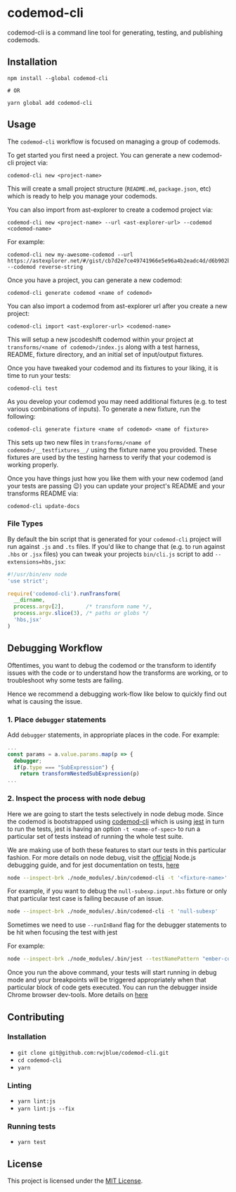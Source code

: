 # codemod-cli

codemod-cli is a command line tool for generating, testing, and publishing codemods.

## Installation

```
npm install --global codemod-cli

# OR

yarn global add codemod-cli
```

## Usage

The `codemod-cli` workflow is focused on managing a group of codemods.

To get started you first need a project. You can generate a new codemod-cli project via:

```
codemod-cli new <project-name>
```

This will create a small project structure (`README.md`, `package.json`, etc) which is
ready to help you manage your codemods.

You can also import from ast-explorer to create a codemod project via:

```
codemod-cli new <project-name> --url <ast-explorer-url> --codemod <codemod-name>
```

For example:

```
codemod-cli new my-awesome-codemod --url https://astexplorer.net/#/gist/cb7d2e7ce49741966e5e96a4b2eadc4d/d6b902bf639adc2bc6d31b35ba38aa45910b2413 --codemod reverse-string
```


Once you have a project, you can generate a new codemod:

```
codemod-cli generate codemod <name of codemod>
```

You can also import a codemod from ast-explorer url after you create a new project:

```
codemod-cli import <ast-explorer-url> <codemod-name>
```

This will setup a new jscodeshift codemod within your project at `transforms/<name of codemod>/index.js`
along with a test harness, README, fixture directory, and an initial set of input/output fixtures.

Once you have tweaked your codemod and its fixtures to your liking, it is time to run your tests:

```
codemod-cli test
```

As you develop your codemod you may need additional fixtures (e.g. to test various combinations of
inputs). To generate a new fixture, run the following:

```
codemod-cli generate fixture <name of codemod> <name of fixture>
```

This sets up two new files in `transforms/<name of codemod>/__testfixtures__/` using the fixture name
you provided. These fixtures are used by the testing harness to verify that your codemod is working properly.

Once you have things just how you like them with your new codemod (and your tests are passing :wink:) you
can update your project's README and your transforms README via:

```
codemod-cli update-docs
```

### File Types

By default the bin script that is generated for your `codemod-cli` project will run against `.js` and `.ts` files.
If you'd like to change that (e.g. to run against `.hbs` or `.jsx` files) you can tweak your projects `bin/cli.js` script
to add `--extensions=hbs,jsx`:

```js
#!/usr/bin/env node
'use strict';

require('codemod-cli').runTransform(
  __dirname,
  process.argv[2],       /* transform name */,
  process.argv.slice(3), /* paths or globs */
  'hbs,jsx'
)
```

## Debugging Workflow
Oftentimes, you want to debug the codemod or the transform to identify issues with the code or to understand
how the transforms are working, or to troubleshoot why some tests are failing. 

Hence we recommend a debugging work-flow like below to quickly find out what is causing the issue.

### 1. Place `debugger` statements
Add `debugger` statements, in appropriate places in the code. For example:

```js
...
const params = a.value.params.map(p => {
  debugger;
  if(p.type === "SubExpression") {
    return transformNestedSubExpression(p)
...
```

### 2. Inspect the process with node debug
Here we are going to start the tests selectively in node debug mode. Since the
codemod is bootstrapped using [codemod-cli](https://github.com/rwjblue/codemod-cli) which is using [jest](https://jestjs.io/) in turn
to run the tests, jest is having an option `-t <name-of-spec>` to run a particular 
set of tests instead of running the whole test suite.

We are making use of both these features to start our tests in this particular fashion.
For more details on node debug, visit the [official](https://nodejs.org/en/docs/guides/debugging-getting-started/) 
Node.js debugging guide, and for jest documentation on tests, [here](https://jestjs.io/docs/en/cli)

```sh
node --inspect-brk ./node_modules/.bin/codemod-cli -t '<fixture-name>'
```

For example, if you want to debug the `null-subexp.input.hbs` fixture or only that particular test case is failing
because of an issue.

```sh
node --inspect-brk ./node_modules/.bin/codemod-cli -t 'null-subexp'
```

Sometimes we need to use `--runInBand` flag for the debugger statements to be hit when focusing the test with jest 

For example:

```sh
node --inspect-brk ./node_modules/.bin/jest --testNamePattern "ember-concurrency transforms correctly" --runInBand
```

Once you run the above command, your tests will start running in debug mode and your breakpoints will be
triggered appropriately when that particular block of code gets executed. You can run the debugger inside
Chrome browser dev-tools. More details on [here](https://developers.google.com/web/tools/chrome-devtools/javascript/)

Contributing
------------------------------------------------------------------------------

### Installation

* `git clone git@github.com:rwjblue/codemod-cli.git`
* `cd codemod-cli`
* `yarn`

### Linting

* `yarn lint:js`
* `yarn lint:js --fix`

### Running tests

* `yarn test`

## License

This project is licensed under the [MIT License](LICENSE).
